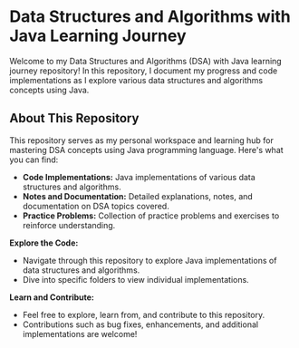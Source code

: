 # Data Structures and Algorithms with Java Learning Journey

Welcome to my Data Structures and Algorithms (DSA) with Java learning journey repository! In this repository, I document my progress and code implementations as I explore various data structures and algorithms concepts using Java.

## About This Repository

This repository serves as my personal workspace and learning hub for mastering DSA concepts using Java programming language. Here's what you can find:

- **Code Implementations:** Java implementations of various data structures and algorithms.
- **Notes and Documentation:** Detailed explanations, notes, and documentation on DSA topics covered.
- **Practice Problems:** Collection of practice problems and exercises to reinforce understanding.



**Explore the Code:**
- Navigate through this repository to explore Java implementations of data structures and algorithms.
- Dive into specific folders to view individual implementations.

**Learn and Contribute:**
- Feel free to explore, learn from, and contribute to this repository.
- Contributions such as bug fixes, enhancements, and additional implementations are welcome!
